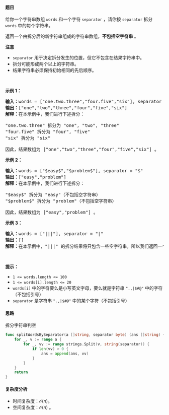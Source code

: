 #### 题目  

<p>给你一个字符串数组 <code>words</code> 和一个字符 <code>separator</code> ，请你按 <code>separator</code> 拆分 <code>words</code> 中的每个字符串。</p>

<p>返回一个由拆分后的新字符串组成的字符串数组，<strong>不包括空字符串</strong> 。</p>

<p><strong>注意</strong></p>

<ul>
	<li><code>separator</code> 用于决定拆分发生的位置，但它不包含在结果字符串中。</li>
	<li>拆分可能形成两个以上的字符串。</li>
	<li>结果字符串必须保持初始相同的先后顺序。</li>
</ul>

<p> </p>

<p><strong>示例 1：</strong></p>

<pre><strong>输入：</strong>words = [&#34;one.two.three&#34;,&#34;four.five&#34;,&#34;six&#34;], separator = &#34;.&#34;
<strong>输出：</strong>[&#34;one&#34;,&#34;two&#34;,&#34;three&#34;,&#34;four&#34;,&#34;five&#34;,&#34;six&#34;]
<strong>解释：</strong>在本示例中，我们进行下述拆分：

&#34;one.two.three&#34; 拆分为 &#34;one&#34;, &#34;two&#34;, &#34;three&#34;
&#34;four.five&#34; 拆分为 &#34;four&#34;, &#34;five&#34;
&#34;six&#34; 拆分为 &#34;six&#34; 

因此，结果数组为 [&#34;one&#34;,&#34;two&#34;,&#34;three&#34;,&#34;four&#34;,&#34;five&#34;,&#34;six&#34;] 。</pre>

<p><strong>示例 2：</strong></p>

<pre><strong>输入：</strong>words = [&#34;$easy$&#34;,&#34;$problem$&#34;], separator = &#34;$&#34;
<strong>输出：</strong>[&#34;easy&#34;,&#34;problem&#34;]
<strong>解释：</strong>在本示例中，我们进行下述拆分：

&#34;$easy$&#34; 拆分为 &#34;easy&#34;（不包括空字符串）
&#34;$problem$&#34; 拆分为 &#34;problem&#34;（不包括空字符串）

因此，结果数组为 [&#34;easy&#34;,&#34;problem&#34;] 。
</pre>

<p><strong>示例 3：</strong></p>

<pre><strong>输入：</strong>words = [&#34;|||&#34;], separator = &#34;|&#34;
<strong>输出：</strong>[]
<strong>解释：</strong>在本示例中，&#34;|||&#34; 的拆分结果将只包含一些空字符串，所以我们返回一个空数组 [] 。 </pre>

<p> </p>

<p><strong>提示：</strong></p>

<ul>
	<li><code>1 &lt;= words.length &lt;= 100</code></li>
	<li><code>1 &lt;= words[i].length &lt;= 20</code></li>
	<li><code>words[i]</code> 中的字符要么是小写英文字母，要么就是字符串 <code>&#34;.,|$#@&#34;</code> 中的字符（不包括引号）</li>
	<li><code>separator</code> 是字符串 <code>&#34;.,|$#@&#34;</code> 中的某个字符（不包括引号）</li>
</ul>
 
#### 思路  

拆分字符串判空

```go 
func splitWordsBySeparator(a []string, separator byte) (ans []string) {
	for _, v := range a {
		for _, vv := range strings.Split(v, string(separator)) {
			if len(vv) > 0 {
				ans = append(ans, vv)
			}
		}
	}
	return
}
```

#### 复杂度分析  

- 时间复杂度：$\mathcal{O}(n)$。
- 空间复杂度：$\mathcal{O}(n)$ 。